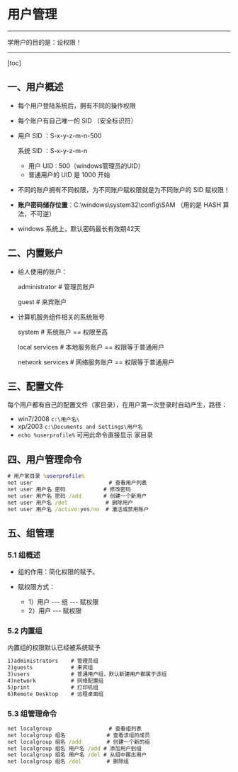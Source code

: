 # 用户管理

---

学用户的目的是：设权限！

---

[toc]

## 一、用户概述

* 每个用户登陆系统后，拥有不同的操作权限

* 每个账户有自己唯一的 SID （安全标识符）

* 用户 SID ：S-x-y-z-m-n-500

  系统 SID ：S-x-y-z-m-n

  * 用户 UID : 500（windows管理员的UID）
  * 普通用户的 UID 是 1000 开始

* 不同的账户拥有不同权限，为不同账户赋权限就是为不同账户的 SID 赋权限！

* **账户密码储存位置**：C:\windows\system32\config\SAM （用的是 HASH 算法，不可逆）

* windows 系统上，默认密码最长有效期42天

## 二、内置账户

* 给人使用的账户：

    administrator # 管理员账户

    guest # 来宾账户

* 计算机服务组件相关的系统账号

    system # 系统账户 == 权限至高

    local services # 本地服务账户 == 权限等于普通用户

    network services # 网络服务账户 == 权限等于普通用户

## 三、配置文件

每个用户都有自己的配置文件（家目录），在用户第一次登录时自动产生，路径：

* win7/2008 `c:\用户名\`
* xp/2003       `c:\Documents and Settings\用户名`
* `echo %userprofile%` 可用此命令直接显示 家目录

## 四、用户管理命令

```cmd
# 用户家目录 %userprofile%
net user                        # 查看用户列表
net user 用户名 密码            # 修改密码
net user 用户名 密码 /add       # 创建一个新用户
net user 用户名 /del            # 删除用户
net user 用户名 /active:yes/no  # 激活或禁用账户
```

## 五、组管理

### 5.1 组概述

* 组的作用：简化权限的赋予。

* 赋权限方式：
  * 1）用户 --- 组 --- 赋权限
  * 2）用户 --- 赋权限

### 5.2 内置组

内置组的权限默认已经被系统赋予

```cmd
1)administrators    # 管理员组
2)guests            # 来宾组
3)users             # 普通用户组，默认新建用户都属于该组
4)network           # 网络配置组
5)print             # 打印机组
6)Remote Desktop    # 远程桌面组
```

### 5.3 组管理命令

```cmd
net localgroup                  # 查看组列表
net localgroup 组名             # 查看该组的成员
net localgroup 组名 /add        # 创建一个新的组
net localgroup 组名 用户名 /add # 添加用户到组
net localgroup 组名 用户名 /del # 从组中踢出用户
net localgroup 组名 /del        # 删除组
```
